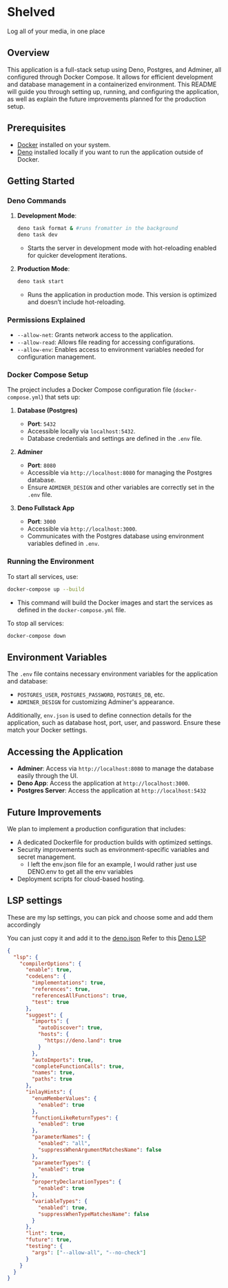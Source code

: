 # Shelved
Log all of your media, in one place

## Overview
This application is a full-stack setup using Deno, Postgres, and Adminer, all configured through Docker Compose. It allows for efficient development and database management in a containerized environment. This README will guide you through setting up, running, and configuring the application, as well as explain the future improvements planned for the production setup.

## Prerequisites
- [Docker](https://docs.docker.com/get-started/get-docker/) installed on your system.
- [Deno](https://deno.com/) installed locally if you want to run the application outside of Docker.

## Getting Started

### Deno Commands
1. **Development Mode**:
   ```bash
   deno task format & #runs fromatter in the background
   deno task dev
   ```
   - Starts the server in development mode with hot-reloading enabled for quicker development iterations.

2. **Production Mode**:
   ```bash
   deno task start
   ```
   - Runs the application in production mode. This version is optimized and doesn’t include hot-reloading.

### Permissions Explained
   - `--allow-net`: Grants network access to the application.
   - `--allow-read`: Allows file reading for accessing configurations.
   - `--allow-env`: Enables access to environment variables needed for configuration management.

### Docker Compose Setup
The project includes a Docker Compose configuration file (`docker-compose.yml`) that sets up:
1. **Database (Postgres)**
   - **Port**: `5432`
   - Accessible locally via `localhost:5432`.
   - Database credentials and settings are defined in the `.env` file.

2. **Adminer**
   - **Port**: `8080`
   - Accessible via `http://localhost:8080` for managing the Postgres database.
   - Ensure `ADMINER_DESIGN` and other variables are correctly set in the `.env` file.

3. **Deno Fullstack App**
   - **Port**: `3000`
   - Accessible via `http://localhost:3000`.
   - Communicates with the Postgres database using environment variables defined in `.env`.

### Running the Environment
To start all services, use:
```bash
docker-compose up --build
```
- This command will build the Docker images and start the services as defined in the `docker-compose.yml` file.
  
To stop all services:
```bash
docker-compose down
```

## Environment Variables
The `.env` file contains necessary environment variables for the application and database:
- `POSTGRES_USER`, `POSTGRES_PASSWORD`, `POSTGRES_DB`, etc.
- `ADMINER_DESIGN` for customizing Adminer's appearance.

Additionally, `env.json` is used to define connection details for the application, such as database host, port, user, and password. Ensure these match your Docker settings.

## Accessing the Application
- **Adminer**: Access via `http://localhost:8080` to manage the database easily through the UI.
- **Deno App**: Access the application at `http://localhost:3000`.
- **Postgres Server**: Access the application at `http://localhost:5432`

## Future Improvements
We plan to implement a production configuration that includes:
- A dedicated Dockerfile for production builds with optimized settings.
- Security improvements such as environment-specific variables and secret management.
    - I left the env.json file for an example, I would rather just use DENO.env to get all the env variables
- Deployment scripts for cloud-based hosting.

## LSP settings

These are my lsp settings, you can pick and choose some and add them accordingly

You can just copy it and add it to the [deno.json](./fullstack/deno.json)
Refer to this [Deno LSP](https://docs.deno.com/runtime/getting_started/setup_your_environment/#editors-and-ides)

```json
{
  "lsp": {
    "compilerOptions": {
      "enable": true,
      "codeLens": {
        "implementations": true,
        "references": true,
        "referencesAllFunctions": true,
        "test": true
      },
      "suggest": {
        "imports": {
          "autoDiscover": true,
          "hosts": {
            "https://deno.land": true
          }
        },
        "autoImports": true,
        "completeFunctionCalls": true,
        "names": true,
        "paths": true
      },
      "inlayHints": {
        "enumMemberValues": {
          "enabled": true
        },
        "functionLikeReturnTypes": {
          "enabled": true
        },
        "parameterNames": {
          "enabled": "all",
          "suppressWhenArgumentMatchesName": false
        },
        "parameterTypes": {
          "enabled": true
        },
        "propertyDeclarationTypes": {
          "enabled": true
        },
        "variableTypes": {
          "enabled": true,
          "suppressWhenTypeMatchesName": false
        }
      },
      "lint": true,
      "future": true,
      "testing": {
        "args": ["--allow-all", "--no-check"]
      }
    }
  }
}
```
